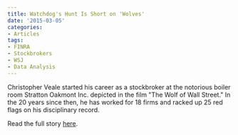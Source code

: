 ```yaml
---
title: Watchdog's Hunt Is Short on 'Wolves'
date: '2015-03-05'
categories:
- Articles
tags:
- FINRA
- Stockbrokers
- WSJ
- Data Analysis
---
```

Christopher Veale started his career as a stockbroker at the notorious boiler room Stratton Oakmont Inc. depicted in the film "The Wolf of Wall Street." In the 20 years since then, he has worked for 18 firms and racked up 25 red flags on his disciplinary record.

Read the full story [here](http://www.wsj.com/articles/watchdogs-hunt-is-short-on-wolves-1425511252).
